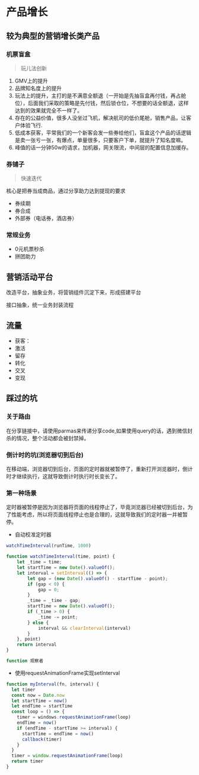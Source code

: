 # 产品增长

## 较为典型的营销增长类产品

### 机票盲盒

> 玩儿法创新

1. GMV上的提升
2. 品牌知名度上的提升
3. 玩法上的提升，主打的是不满意全额退（一开始是先抽盲盒再付钱，再占舱位），后面我们采取的策略是先付钱，然后锁仓位，不想要的话全额退，这样达到的效果就完全不一样了。
4. 存在的公益价值，很多人没坐过飞机，解决航司的低价尾舱，销售产品，让客户体验飞行.
5. 低成本获客，平常我们的一个新客会发一些券给他们，盲盒这个产品的话逻辑是卖一张亏一张，有爆点，单量很多，只要客户下单，就提升了知名度嘛。
6. 峰值的话一分钟50w的请求，加机器，网关限流，中间层的配置信息加缓存。

### 券铺子

> 快速迭代

核心是把券当成商品，通过分享助力达到提现的要求

- 券续期
- 券合成
- 外部券（电话券，酒店券）

### 常规业务

- 0元机票秒杀
- 拼团助力

## 营销活动平台

改造平台，抽象业务，将营销组件沉淀下来，形成搭建平台

接口抽象，统一业务封装流程

## 流量

- 获客：
- 激活
- 留存
- 转化
- 交叉
- 变现

## 踩过的坑

### 关于路由

在分享链接中，请使用parmas来传递分享code,如果使用query的话，遇到微信封杀的情况，整个活动都会被封禁掉。

### 倒计时的坑(浏览器切到后台)

在移动端，浏览器切到后台，页面的定时器就被暂停了，重新打开浏览器时，倒计时才继续执行，这就导致倒计时执行时长变长了。

### 第一种场景

定时器被暂停是因为浏览器将页面的线程停止了，毕竟浏览器已经被切到后台，为了性能考虑，所以将页面线程停止也是合理的，这就导致我们的定时器一并被暂停。

- 自动校准定时器

```js
watchTimeInterval(runTime, 1000)

function watchTimeInterval(time, point) {
    let _time = time;
    let startTime = new Date().valueOf();
    let interval = setInterval(() => {
        let gap = (new Date().valueOf() - startTime - point);
        if (gap < 0) {
            gap = 0;
        }
        _time = _time - gap;
        startTime = new Date().valueOf();
        if (_time > 0) {
            _time -= point;
        } else {
            interval && clearInterval(interval)
        }
    }, point)
    return interval
}

function 观察者
```

- 使用requestAnimationFrame实现setInterval

```js
function myInterval(fn, interval) {
  let timer
  const now = Date.now
  let startTime = now()
  let endTime = startTime
  const loop = () => {
    timer = windows.requestAnimationFrame(loop)
    endTime = now()
    if (endTime - startTime >= interval) {
      startTime = endTime = now()
      callback(timer)
    }
  }
  timer = window.requestAnimationFrame(loop)
  return timer
}
```
